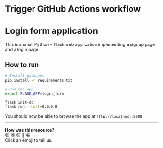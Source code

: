 # Trigger GitHub Actions workflow
# Login form application

This is a small Python + Flask web application implementing a signup page and a login page. 

## How to run

```bash
# Install packages
pip install -r requirements.txt

# Run the app
export FLASK_APP=login_form

flask init-db
flask run --host=0.0.0.0
```

You should now be able to browse the app at `http://localhost:5000`


<!-- BEGIN GENERATED SECTION DO NOT EDIT --> 

---

**How was this resource?**  
[😫](https://airtable.com/shrUJ3t7KLMqVRFKR?prefill_Repository=devops-course&prefill_File=security/solo_project/login-form/README.md&prefill_Sentiment=😫) [😕](https://airtable.com/shrUJ3t7KLMqVRFKR?prefill_Repository=devops-course&prefill_File=security/solo_project/login-form/README.md&prefill_Sentiment=😕) [😐](https://airtable.com/shrUJ3t7KLMqVRFKR?prefill_Repository=devops-course&prefill_File=security/solo_project/login-form/README.md&prefill_Sentiment=😐) [🙂](https://airtable.com/shrUJ3t7KLMqVRFKR?prefill_Repository=devops-course&prefill_File=security/solo_project/login-form/README.md&prefill_Sentiment=🙂) [😀](https://airtable.com/shrUJ3t7KLMqVRFKR?prefill_Repository=devops-course&prefill_File=security/solo_project/login-form/README.md&prefill_Sentiment=😀)  
Click an emoji to tell us.

<!-- END GENERATED SECTION DO NOT EDIT -->
